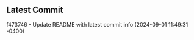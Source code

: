 
## Latest Commit
f473746 - Update README with latest commit info (2024-09-01 11:49:31 -0400) <Yunxi-Zhou>
